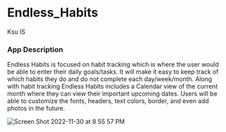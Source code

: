 # Endless_Habits
 Ksu IS

### App Description
Endless Habits is focused on habit tracking which is where the user would be able to enter their daily goals/tasks. It will make it easy to keep track of which habits they do and do not complete each day/week/month. Along with habit tracking Endless Habits includes a Calendar view of the current month where they can view their important upcoming dates. Users will be able to customize the fonts, headers, text colors, border, and even add photos in the future. 

![Screen Shot 2022-11-30 at 8 55 57 PM](https://user-images.githubusercontent.com/80992772/204947344-76976452-9e66-4a00-a76a-1c08d233b7c1.png)
